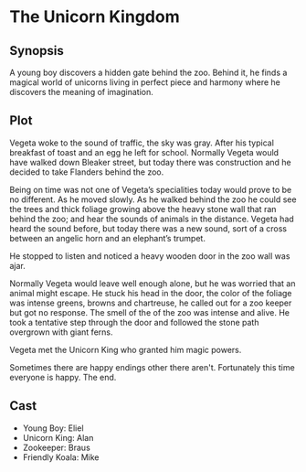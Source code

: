 # The Unicorn Kingdom

## Synopsis

A young boy discovers a hidden gate behind the zoo.
Behind it, he finds a magical world of unicorns living in perfect piece and harmony where he discovers the meaning of imagination.

## Plot

Vegeta woke to the sound of traffic, the sky was gray.
After his typical breakfast of toast and an egg he left for school.
Normally Vegeta would have walked down Bleaker street, but today there was construction and he decided to take Flanders behind the zoo.

Being on time was not one of Vegeta’s specialities today would prove to be no different.
As he moved slowly.
As he walked behind the zoo he could see the trees and thick foliage growing above the heavy stone wall that ran behind the zoo; and hear the sounds of animals in the distance.
Vegeta had heard the sound before, but today there was a new sound, sort of a cross between an angelic horn and an elephant’s trumpet.

He stopped to listen and noticed a heavy wooden door in the zoo wall was ajar.

Normally Vegeta would leave well enough alone, but he was worried that an animal might escape.
He stuck his head in the door, the color of the foliage was intense greens, browns and chartreuse, he called out for a zoo keeper but got no response.
The smell of the of the zoo was intense and alive.
He took a tentative step through the door and followed the stone path overgrown with giant ferns.

Vegeta met the Unicorn King who granted him magic powers.

Sometimes there are happy endings other there aren't. Fortunately this time everyone is happy.
The end.

## Cast

* Young Boy: Eliel
* Unicorn King: Alan
* Zookeeper: Braus
* Friendly Koala: Mike
